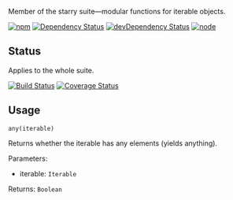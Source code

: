 Member of the starry suite—modular functions for iterable objects.

[![npm](https://img.shields.io/npm/v/starry.any.svg?style=flat-square)](https://www.npmjs.com/package/starry.any) [![Dependency Status](https://img.shields.io/david/starry.any.svg?style=flat-square)](https://david-dm.org/starry.any) [![devDependency Status](https://img.shields.io/david/dev/starry.any.svg?style=flat-square)](https://david-dm.org/starry.any#info=devDependencies) [![node](https://img.shields.io/node/v/starry.any.svg?style=flat-square)](https://nodejs.org/en/download/)

## Status

Applies to the whole suite.

[![Build Status](https://img.shields.io/travis/seangenabe/starry.svg?style=flat-square)](https://travis-ci.org/seangenabe/starry) [![Coverage Status](https://img.shields.io/coveralls/seangenabe/starry.svg?style=flat-square)](https://coveralls.io/github/seangenabe/starry)

## Usage

`any(iterable)`

Returns whether the iterable has any elements (yields anything).

Parameters:
* iterable: `Iterable`

Returns: `Boolean`

